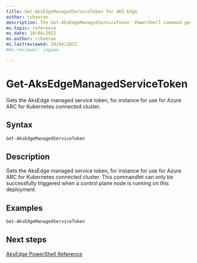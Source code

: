 ```yaml
---
title: Get-AksEdgeManagedServiceToken for AKS Edge
author: rcheeran
description: The Get-AksEdgeManagedServiceToken  PowerShell command gets the AksEdge managed service token
ms.topic: reference
ms.date: 10/04/2022
ms.author: rcheeran 
ms.lastreviewed: 10/04/2022
#ms.reviewer: jeguan

---
```



# Get-AksEdgeManagedServiceToken

Gets the AksEdge managed service token, for instance for use for Azure ARC for Kubernetes connected cluster.

## Syntax

```powershell
Get-AksEdgeManagedServiceToken
```

## Description

Gets the AksEdge managed service token, for instance for use for Azure ARC for Kubernetes connected cluster.
This commandlet can only be successfully triggered when a control plane node is running on this deployment.

## Examples

```powershell
Get-AksEdgeManagedServiceToken
```

## Next steps

[AksEdge PowerShell Reference](./index.md)
